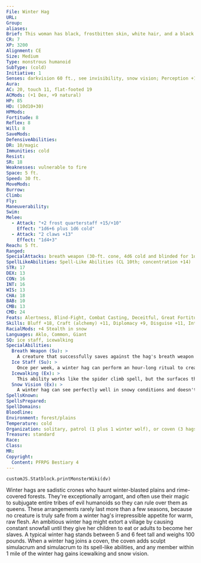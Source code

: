 ```yaml
---
File: Winter Hag
URL: 
Group: 
aliases: 
Brief: This woman has black, frostbitten skin, white hair, and a black ice staff decorated with bones and gems.
CR: 7
XP: 3200
Alignment: CE
Size: Medium
Type: monstrous humanoid
SubType: (cold)
Initiative: 1
Senses: darkvision 60 ft., see invisibility, snow vision; Perception +18
Aura: 
AC: 20, touch 11, flat-footed 19
ACMods: (+1 Dex, +9 natural)
HP: 85
HD: (10d10+30)
HPMods: 
Fortitude: 8
Reflex: 8
Will: 8
SaveMods: 
DefensiveAbilities: 
DR: 10/magic
Immunities: cold
Resist: 
SR: 18
Weaknesses: vulnerable to fire
Space: 5 ft.
Speed: 30 ft.
MoveMods: 
Burrow: 
Climb: 
Fly: 
Maneuverability: 
Swim: 
Melee: 
  - Attack: "+2 frost quarterstaff +15/+10"
    Effect: "1d6+6 plus 1d6 cold"
  - Attack: "2 claws +13"
    Effect: "1d4+3"
Reach: 5 ft.
Ranged: 
SpecialAttacks: breath weapon (30-ft. cone, 4d6 cold and blinded for 1d6 rounds, Reflex DC 18 partial, usable every 1d4 round)
SpellLikeAbilities: Spell-Like Abilities (CL 10th; concentration +14)  Constant-pass without trace, see invisibility   At Will-chill metal (DC 16), detect magic, fog cloud, frostbiteUM, whispering wind   3/day-alter self, charm monster (DC 18), invisibility (self only), major image (DC 17)   1/day-cone of cold (DC 19; see ice staff), control weather (windy or cold weather only), wall of ice (DC 18), waves of fatigue
STR: 17
DEX: 13
CON: 16
INT: 16
WIS: 13
CHA: 18
BAB: 10
CMB: 13
CMD: 24
Feats: Alertness, Blind-Fight, Combat Casting, Deceitful, Great Fortitude
Skills: Bluff +18, Craft (alchemy) +11, Diplomacy +9, Disguise +11, Intimidate +17, Knowledge (arcana) +8, Perception +18, Ride +9, Sense Motive +8, Spellcraft +8, Stealth +9 (+13 in snow)
RacialMods: +4 Stealth in snow
Languages: Aklo, Common, Giant
SQ: ice staff, icewalking
SpecialAbilities:
  Breath Weapon (Su): >
    A creature that successfully saves against the hag's breath weapon takes half damage and is not blinded.
  Ice Staff (Su): >
    Once per week, a winter hag can perform an hour-long ritual to create a staff made of black ice that is as hard as steel and functions as a +2 frost quarterstaff. A winter hag holding her ice staff can use cone of cold once per day as a spell-like ability. The staff melts after 1 week.
  Icewalking (Ex): >
    This ability works like the spider climb spell, but the surfaces the hag climbs must be icy. The hag can move across icy surfaces without penalty and doesn't need to make Acrobatics checks to run or charge on ice.
  Snow Vision (Ex): >
    A winter hag can see perfectly well in snowy conditions and doesn't take any penalties on Perception checks while in snow.
SpellsKnown: 
SpellsPrepared: 
SpellDomains: 
Bloodline: 
Environment: forest/plains
Temperature: cold
Organization: solitary, patrol (1 plus 1 winter wolf), or coven (3 hags of any type)
Treasure: standard
Race: 
Class: 
MR: 
Copyright:
  Content: PFRPG Bestiary 4
---
```

```dataviewjs
customJS.Statblock.printMonsterWiki(dv)
```
Winter hags are sadistic crones who haunt winter-blasted plains and rime-covered forests. They're exceptionally arrogant, and often use their magic to subjugate entire tribes of evil humanoids so they can rule over them as queens. These arrangements rarely last more than a few seasons, because no creature is truly safe from a winter hag's irrepressible appetite for warm, raw flesh. An ambitious winter hag might extort a village by causing constant snowfall until they give her children to eat or adults to become her slaves. A typical winter hag stands between 5 and 6 feet tall and weighs 100 pounds. When a winter hag joins a coven, the coven adds sculpt simulacrum and simulacrum to its spell-like abilities, and any member within 1 mile of the winter hag gains icewalking and snow vision.
